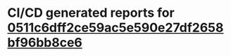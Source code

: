 # CI/CD generated reports for [0511c6dff2ce59ac5e590e27df2658bf96bb8ce6](https://github.com/hydephp/develop/commit/0511c6dff2ce59ac5e590e27df2658bf96bb8ce6)
